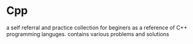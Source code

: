 # Cpp
a self referral and practice collection for beginers as a reference of C++ programming languges.
 contains various problems and solutions
